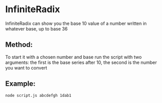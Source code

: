 # InfiniteRadix
InfiniteRadix can show you the base 10 value of a number written in whatever base, up to base 36


## Method: ##
To start it with a chosen number and base run the script with two arguments: the first is the base series after 10, the second is the number you want to convert


## Example: ##
```node script.js abcdefgh 1dab1```
